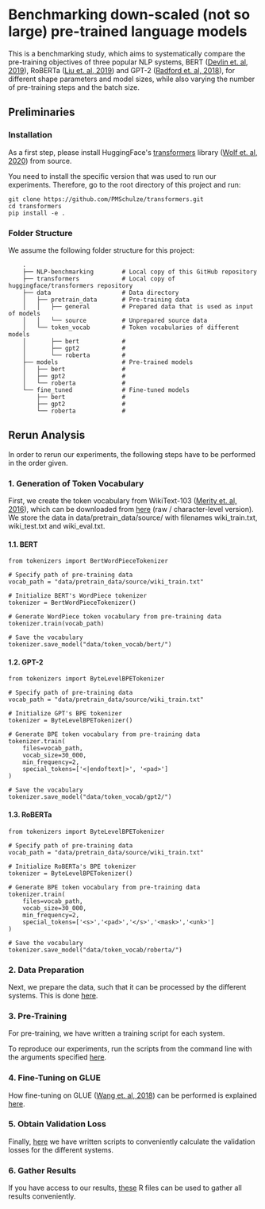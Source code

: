 # Benchmarking down-scaled (not so large) pre-trained language models

This is a benchmarking study, which aims to systematically  compare  the  pre-training  objectives of three popular NLP systems, BERT ([Devlin et. al, 2019](https://arxiv.org/abs/1810.04805)), RoBERTa ([Liu et. al, 2019](https://arxiv.org/abs/1907.11692)) and GPT-2 ([Radford et. al, 2018](https://d4mucfpksywv.cloudfront.net/better-language-models/language-models.pdf)), for different shape parameters and model sizes,  while  also  varying  the  number  of  pre-training steps and the batch size.

## Preliminaries

### Installation

As a first step, please install HuggingFace's [transformers](https://github.com/huggingface/transformers) library ([Wolf et. al, 2020](https://arxiv.org/abs/1910.03771)) from source. 

You need to install the specific version that was used to run our experiments. Therefore, go to the root directory of this project and run:

```
git clone https://github.com/PMSchulze/transformers.git
cd transformers
pip install -e .
```

### Folder Structure

We assume the following folder structure for this project:
```
    .
    ├── NLP-benchmarking        # Local copy of this GitHub repository
    ├── transformers            # Local copy of huggingface/transformers repository
    ├── data                    # Data directory
    │   ├── pretrain_data       # Pre-training data
    │   │   ├── general         # Prepared data that is used as input of models
    │   │   └── source          # Unprepared source data 
    │   └── token_vocab         # Token vocabularies of different models
    │       ├── bert            #
    │       ├── gpt2            #
    │       └── roberta         #
    ├── models                  # Pre-trained models
    │   ├── bert                #
    │   ├── gpt2                # 
    │   └── roberta             # 
    └── fine_tuned              # Fine-tuned models
        ├── bert                # 
        ├── gpt2                # 
        └── roberta             # 
```

## Rerun Analysis

In order to rerun our experiments, the following steps have to be performed in the order given.

### 1. Generation of Token Vocabulary

First, we create the token vocabulary from WikiText-103 ([Merity et. al, 2016](https://arxiv.org/abs/1609.07843)), which can be downloaded from [here](https://www.salesforce.com/products/einstein/ai-research/the-wikitext-dependency-language-modeling-dataset/) (raw / character-level version). We store the data in data/pretrain_data/source/ with filenames wiki_train.txt, wiki_test.txt and wiki_eval.txt.

#### 1.1. BERT
```
from tokenizers import BertWordPieceTokenizer

# Specify path of pre-training data
vocab_path = "data/pretrain_data/source/wiki_train.txt"

# Initialize BERT's WordPiece tokenizer 
tokenizer = BertWordPieceTokenizer()

# Generate WordPiece token vocabulary from pre-training data
tokenizer.train(vocab_path)

# Save the vocabulary
tokenizer.save_model("data/token_vocab/bert/")
```

#### 1.2. GPT-2
```
from tokenizers import ByteLevelBPETokenizer

# Specify path of pre-training data
vocab_path = "data/pretrain_data/source/wiki_train.txt"

# Initialize GPT's BPE tokenizer 
tokenizer = ByteLevelBPETokenizer()

# Generate BPE token vocabulary from pre-training data
tokenizer.train(
    files=vocab_path, 
    vocab_size=30_000, 
    min_frequency=2, 
    special_tokens=['<|endoftext|>', '<pad>']
)

# Save the vocabulary
tokenizer.save_model("data/token_vocab/gpt2/")

```

#### 1.3. RoBERTa
```
from tokenizers import ByteLevelBPETokenizer

# Specify path of pre-training data
vocab_path = "data/pretrain_data/source/wiki_train.txt"

# Initialize RoBERTa's BPE tokenizer 
tokenizer = ByteLevelBPETokenizer()

# Generate BPE token vocabulary from pre-training data
tokenizer.train(
    files=vocab_path, 
    vocab_size=30_000, 
    min_frequency=2, 
    special_tokens=['<s>','<pad>','</s>','<mask>','<unk>']
)

# Save the vocabulary
tokenizer.save_model("data/token_vocab/roberta/")
```

### 2. Data Preparation

Next, we prepare the data, such that it can be processed by the different systems. This is done [here](https://github.com/PMSchulze/NLP-benchmarking/tree/master/data_preparation).

### 3. Pre-Training

For pre-training, we have written a training script for each system. 

To reproduce our experiments, run the scripts from the command line with the arguments specified [here](https://github.com/PMSchulze/NLP-benchmarking/tree/master/pretraining).

### 4. Fine-Tuning on GLUE

How fine-tuning on GLUE ([Wang et. al, 2018](https://arxiv.org/abs/1804.07461)) can be performed is explained [here](https://github.com/PMSchulze/NLP-benchmarking/tree/master/glue).

### 5. Obtain Validation Loss

Finally, [here](https://github.com/PMSchulze/NLP-benchmarking/tree/master/evaluation) we have written scripts to conveniently calculate the validation losses for the different systems.

### 6. Gather Results

If you have access to our results, [these](https://github.com/PMSchulze/NLP-benchmarking/tree/master/results) R files can be used to gather all results conveniently. 
